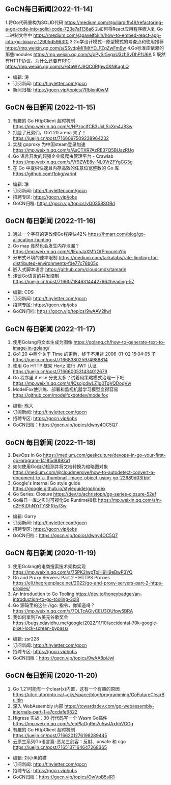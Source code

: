 ## GoCN每日新闻(2022-11-14)

1.将Go代码重构为SOLID代码 https://medium.com/@juliardifh49/refactoring-a-go-code-into-solid-code-723e7a1138a6
2.如何将React应用程序嵌入到 Go 二进制文件中 https://medium.com/@pavelfokin/how-to-embed-react-app-into-go-binary-12905d5963f0
3.Go学设计模式--原型模式的考查点和使用推荐 https://mp.weixin.qq.com/s/SSvdpMi1MtYD_FZqZwFm9w
4.Go标准库依赖的那些modules https://mp.weixin.qq.com/s/pPySr5vgxU3zhSvDhP1U6A
5.既然有HTTP协议，为什么还要有RPC https://mp.weixin.qq.com/s/H4aWYJ9QC0Rfgw0XNKagLQ

* 编辑: 涛
* 订阅新闻: http://tinyletter.com/gocn
* 新闻归档: https://gocn.vip/topics/7RblxnI0wM

## GoCN 每日新闻 (2022-11-15)

1. 有趣的 Go HttpClient 超时机制 https://mp.weixin.qq.com/s/HPzoclfCB3UxLScXm4J83w
2. 打脸了兄弟们，Go1.20 arena 来了！https://juejin.cn/post/7166097509238964232
3. 实战 goproxy 为中国steam登录加速 https://mp.weixin.qq.com/s/AsCTXR7AzRE37Q5BUazRUg
4. Go 语言开发的超强企业级爬虫管理平台 - Crawlab https://mp.weixin.qq.com/s/Vf9ZWE8v-NL0VrZFYgCG3g
5. 在 Go 中提供快速且内存高效的任意位宽整数的 Go 库 https://github.com/1pkg/varint

- 编辑: 琳
- 订阅新闻: http://tinyletter.com/gocn
- 招聘专区: https://gocn.vip/jobs
- GoCN归档: https://gocn.vip/topics/yQ0358SORd

## GoCN 每日新闻 (2022-11-16)

1. 通过一个字符的更改使Go程序快42% https://hmarr.com/blog/go-allocation-hunting 
2. Go map 竟然也会发生内存泄漏？ https://mp.weixin.qq.com/s/IEunJaXMfrOfPmounloYig 
3. 分布式环境的速率限制 https://medium.com/tarkalabs/rate-limiting-for-distributed-environments-fde77c76b05c 
4. 嵌入式脚本语言 https://github.com/cloudcmds/tamarin 
5. 浅谈Go语言的并发控制 https://juejin.cn/post/7166071846314442766#heading-57 

- 编辑: CDS
- 订阅新闻: http://tinyletter.com/gocn
- 招聘专区: https://gocn.vip/jobs
- GoCN归档: https://gocn.vip/topics/9wAAV2Ilwl

## GoCN 每日新闻 (2022-11-17)

1. 使用Golang将文本生成为图像 https://golang.ch/how-to-generate-text-to-image-in-golang/ 
2. Go1.20 中两个关于 Time 的更新，终于不用背 2006-01-02 15:04:05 了 https://juejin.cn/post/7166838025974988814 
3. 使用 Go HTTP 框架 Hertz 进行 JWT 认证 https://juejin.cn/post/7166600531434012679 
4. Go 程序里 if else 分支太多？试着用策略模式治理一下吧 https://mp.weixin.qq.com/s/IQsojcdwLZ1g0TgVQDoqVw
5. ModelFox使训练、部署和监视机器学习模型变得容易 https://github.com/modelfoxdotdev/modelfox

- 编辑: 熊大
- 订阅新闻: http://tinyletter.com/gocn
- 招聘专区: https://gocn.vip/jobs
- GoCN归档：https://gocn.vip/topics/dwny4OC5Q7

## GoCN 每日新闻 (2022-11-18)

1.  DevOps in Go https://medium.com/geekculture/devops-in-go-your-first-go-program-14185d8892a1
2.  如何使用Go自动检测并将文档转换为缩略图对象  https://medium.com/@cloudmersive/how-to-autodetect-convert-a-document-to-a-thumbnail-image-object-using-go-22689d03fbbf
3.  Google's internal Go style guide https://google.github.io/styleguide/go/index 
4.  Go Series: Closure https://dev.to/achristoph/go-series-closure-52ef
5.  Go每日一库之实时可视化Go Runtime指标 https://mp.weixin.qq.com/s/n-d2HKiDhNYrTYSFRksf3w

- 编辑: Garry
- 订阅新闻: http://tinyletter.com/gocn
- 招聘专区: https://gocn.vip/jobs
- GoCN归档：https://gocn.vip/topics/dwny4OC5Q7

## GoCN 每日新闻 (2020-11-19)

1. 使用Golang的电商搜索技术架构实现 https://mp.weixin.qq.com/s/75PK2IwpTpiH9H9eBwP3YQ
2. Go and Proxy Servers: Part 2 - HTTPS Proxies https://eli.thegreenplace.net/2022/go-and-proxy-servers-part-2-https-proxies/
3. An Introduction to Go Tooling https://dev.to/honeybadger/an-introduction-to-go-tooling-3cl8
4. Go 源码里的这些 //go: 指令，你知道吗？ https://mp.weixin.qq.com/s/7OLTcAGlvCEU3OUfpw5BRA
5. 我如何拿到7w美元谷歌奖金 https://bugs.xdavidhu.me/google/2022/11/10/accidental-70k-google-pixel-lock-screen-bypass/

- 编辑: zsr228
- 订阅新闻: http://tinyletter.com/gocn
- 招聘专区: https://gocn.vip/jobs
- GoCN归档：https://gocn.vip/topics/9wAA8piJwl

## GoCN 每日新闻 (2020-11-20)

1. Go 1.21可能有一个clear(x)内置，这有一个有趣的原因 https://utcc.utoronto.ca/~cks/space/blog/programming/GoFutureClearBuiltin
2. 深入 WebAssembly 内部 https://towardsdev.com/go-webassembly-internals-part-1-a7ccdafe6822
3. Higress 实战：30 行代码写一个 Wasm Go插件 https://mp.weixin.qq.com/s/eoPlaOgRm7u5wJAxhbVGGg
4. 有趣的 Go HttpClient 超时机制 https://juejin.cn/post/7166201276198289445
5. 云原生系列Go语言篇-恶龙三剑客：反射、unsafe 和 cgo https://juejin.cn/post/7165137164647268365

- 编辑: 刘小黑的猫
- 订阅新闻: http://tinyletter.com/gocn
- 招聘专区: https://gocn.vip/jobs
- GoCN归档：https://gocn.vip/topics/OwVpB5slR1
